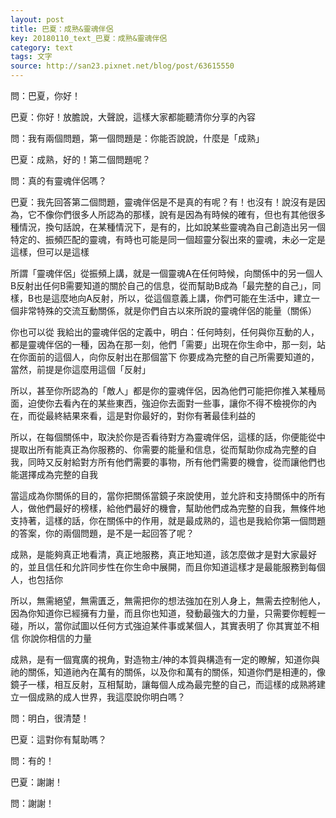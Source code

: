 ```yaml
---
layout: post
title: 巴夏：成熟&靈魂伴侶
key: 20180110_text_巴夏：成熟&靈魂伴侶
category: text
tags: 文字
source: http://san23.pixnet.net/blog/post/63615550
---
```



問：巴夏，你好！

巴夏：你好！放膽說，大聲說，這樣大家都能聽清你分享的內容

問：我有兩個問題，第一個問題是：你能否說說，什麼是「成熟」

巴夏：成熟，好的！第二個問題呢？

問：真的有靈魂伴侶嗎？

巴夏：我先回答第二個問題，靈魂伴侶是不是真的有呢？有！也沒有！說沒有是因為，它不像你們很多人所認為的那樣，說有是因為有時候的確有，但也有其他很多種情況，換句話說，在某種情況下，是有的，比如說某些靈魂為自己創造出另一個特定的、振頻匹配的靈魂，有時也可能是同一個超靈分裂出來的靈魂，未必一定是這樣，但可以是這樣

所謂「靈魂伴侶」從振頻上講，就是一個靈魂A在任何時候，向關係中的另一個人B反射出任何B需要知道的關於自己的信息，從而幫助B成為「最完整的自己」，同樣，B也是這麼地向A反射，所以，從這個意義上講，你們可能在生活中，建立一個非常特殊的交流互動關係，就是你們自古以來所說的靈魂伴侶的能量（關係）

你也可以從 我給出的靈魂伴侶的定義中，明白：任何時刻，任何與你互動的人，都是靈魂伴侶的一種，因為在那一刻，他們「需要」出現在你生命中，那一刻，站在你面前的這個人，向你反射出在那個當下 你要成為完整的自己所需要知道的，當然，前提是你這麼用這個「反射」

所以，甚至你所認為的「敵人」都是你的靈魂伴侶，因為他們可能把你推入某種局面，迫使你去看內在的某些東西，強迫你去面對一些事，讓你不得不檢視你的內在，而從最終結果來看，這是對你最好的，對你有著最佳利益的

所以，在每個關係中，取決於你是否看待對方為靈魂伴侶，這樣的話，你便能從中提取出所有能真正為你服務的、你需要的能量和信息，從而幫助你成為完整的自我，同時又反射給對方所有他們需要的事物，所有他們需要的機會，從而讓他們也能選擇成為完整的自我

當這成為你關係的目的，當你把關係當鏡子來說使用，並允許和支持關係中的所有人，做他們最好的榜樣，給他們最好的機會，幫助他們成為完整的自我，無條件地支持著，這樣的話，你在關係中的作用，就是最成熟的，這也是我給你第一個問題的答案，你的兩個問題，是不是一起回答了呢？

成熟，是能夠真正地看清，真正地服務，真正地知道，該怎麼做才是對大家最好的，並且信任和允許同步性在你生命中展開，而且你知道這樣才是最能服務到每個人，也包括你

所以，無需絕望，無需匱乏，無需把你的想法強加在別人身上，無需去控制他人，因為你知道你已經擁有力量，而且你也知道，發動最強大的力量，只需要你輕輕一碰，所以，當你試圖以任何方式強迫某件事或某個人，其實表明了 你其實並不相信 你說你相信的力量

成熟，是有一個寬廣的視角，對造物主/神的本質與構造有一定的瞭解，知道你與祂的關係，知道祂內在萬有的關係，以及你和萬有的關係，知道你們是相連的，像鏡子一樣，相互反射，互相幫助，讓每個人成為最完整的自己，而這樣的成熟將建立一個成熟的成人世界，我這麼說你明白嗎？

問：明白，很清楚！

巴夏：這對你有幫助嗎？

問：有的！

巴夏：謝謝！

問：謝謝！
